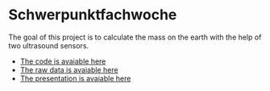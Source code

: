 # Schwerpunktfachwoche
The goal of this project is to calculate the mass on the earth with the help of two ultrasound sensors.
- [The code is avaiable here](https://github.com/quiode/Schwerpunktfachwoche/blob/main/src/main.cpp)
- [The raw data is avaiable here](https://github.com/quiode/Schwerpunktfachwoche/blob/main/data/data.csv)
- [The presentation is avaiable here](https://github.com/quiode/Schwerpunktfachwoche/blob/main/presentation/Pr%C3%A4sentation.odp)
